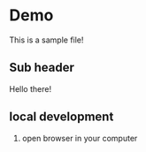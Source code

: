 # Demo

This is a sample file!

## Sub header

Hello there!

## local development

1. open browser in your computer